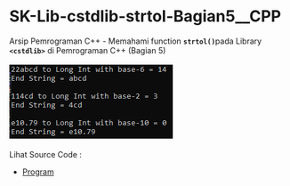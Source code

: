 # SK-Lib-cstdlib-strtol-Bagian5__CPP
Arsip Pemrograman C++ - Memahami function <code><b>strtol()</b></code>pada Library <code><b>&lt;cstdlib></b></code> di Pemrograman C++ (Bagian 5)<br><br>
<img src="https://github.com/RizkyKhapidsyah/SK-Lib-cstdlib-strtol-Bagian5__CPP/blob/master/SK-Lib-cstdlib-strtol-Bagian5__CPP/x64/result/001.PNG"><br><br>
Lihat Source Code : <br>
- <a href="https://github.com/RizkyKhapidsyah/SK-Lib-cstdlib-strtol-Bagian5__CPP/blob/master/SK-Lib-cstdlib-strtol-Bagian5__CPP/Source.cpp">Program</a>
